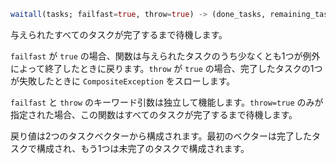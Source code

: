 ```julia
waitall(tasks; failfast=true, throw=true) -> (done_tasks, remaining_tasks)
```

与えられたすべてのタスクが完了するまで待機します。

`failfast` が `true` の場合、関数は与えられたタスクのうち少なくとも1つが例外によって終了したときに戻ります。`throw` が `true` の場合、完了したタスクの1つが失敗したときに `CompositeException` をスローします。

`failfast` と `throw` のキーワード引数は独立して機能します。`throw=true` のみが指定された場合、この関数はすべてのタスクが完了するまで待機します。

戻り値は2つのタスクベクターから構成されます。最初のベクターは完了したタスクで構成され、もう1つは未完了のタスクで構成されます。
